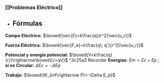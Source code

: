 ### [[Problemas Eléctrico]]

- ## Fórmulas

**Campo Eléctrico:** $\boxed{\vec{E}=k\frac{q}{r^2}\vec{u_r}}$

**Fuerza Eléctrica:** $\boxed{\vec{F_e}=k\frac{q\; q'}{r^2}\vec{u_r}}$

**Potencial y energía potencial:** $\boxed{V=k\frac{q}{r}}\rightarrow\boxed{U=qV}$ ^3c25a3
	Recordar **Energías**: $Em=Ec+Ep$ ; **si es Circular:** $\Delta Ec=-\Delta Ep$

**Trabajo:** $\boxed{W_{inf\rightarrow P}=-\Delta E_p}$

